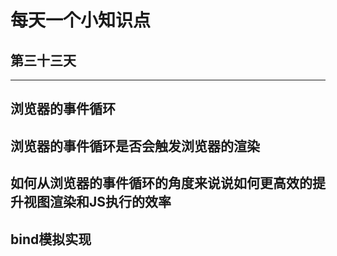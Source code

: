 # 每天一个小知识点
## 第三十三天 
---

## 浏览器的事件循环

## 浏览器的事件循环是否会触发浏览器的渲染

## 如何从浏览器的事件循环的角度来说说如何更高效的提升视图渲染和JS执行的效率

## bind模拟实现